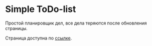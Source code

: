 # Simple ToDo-list

Простой планировщик дел, все дела теряются после обновления страницы.

Страница доступна по [ссылке]().
